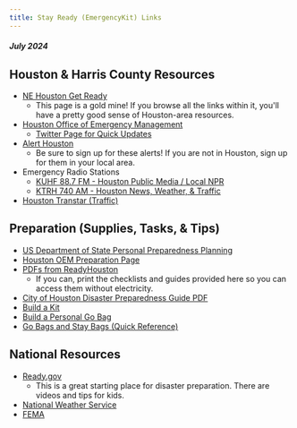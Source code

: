 ```yaml
---
title: Stay Ready (EmergencyKit) Links
---
```


##### July 2024

## Houston & Harris County Resources

- [NE Houston Get Ready](https://nehoustongetready.com/) 
    - This page is a gold mine! If you browse all the links within it, you'll have a pretty good sense of Houston-area resources.
- [Houston Office of Emergency Management](https://www.houstonoem.org/)
    - [Twitter Page for Quick Updates](https://twitter.com/houstonoem) 
- [Alert Houston](https://houstonemergency.org/alerts/)
    - Be sure to sign up for these alerts! If you are not in Houston, sign up for them in your local area.
- Emergency Radio Stations
    - [KUHF 88.7 FM - Houston Public Media / Local NPR](https://www.houstonpublicmedia.org/news887/)
    - [KTRH 740 AM - Houston News, Weather, & Traffic](https://ktrh.iheart.com/) 
- [Houston Transtar (Traffic)](https://www.houstontranstar.org/) 

## Preparation (Supplies, Tasks, & Tips)

- [US Department of State Personal Preparedness Planning](https://www.state.gov/global-community-liaison-office/crisis-management/personal-preparedness-planning/) 
- [Houston OEM Preparation Page](https://www.houstonoem.org/pages/Prepare) 
- [PDFs from ReadyHouston](http://readyhouston.wpengine.com/partners/offices-of-emergency-management/) 
    - If you can, print the checklists and guides provided here so you can access them without electricity.
- [City of Houston Disaster Preparedness Guide PDF](https://www.google.com/url?sa=t&source=web&rct=j&opi=89978449&url=https://www.houstontx.gov/oem-dr/COH-Disaster-Preparedness-Guide-2019.pdf&ved=2ahUKEwiWz-qMq6eHAxUR4skDHamlCQ84ChAWegQIIxAB&usg=AOvVaw299MJjUF-c346s_45iB_hM) 
- [Build a Kit](https://www.ready.gov/kit) 
- [Build a Personal Go Bag](https://socoemergency.org/get-ready/build-a-kit/personal-go-bags/) 
- [Go Bags and Stay Bags (Quick Reference)](https://www.state.gov/global-community-liaison-office/crisis-management/packing-a-go-bag-and-a-stay-bag/) 

## National Resources

- [Ready.gov](https://www.ready.gov/) 
    - This is a great starting place for disaster preparation. There are videos and tips for kids. 
- [National Weather Service](https://www.weather.gov/hgx/radio) 
- [FEMA](https://www.fema.gov/) 

